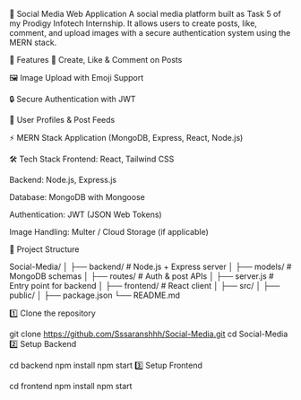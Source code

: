 📱 Social Media Web Application
A social media platform built as Task 5 of my Prodigy Infotech Internship.
It allows users to create posts, like, comment, and upload images with a secure authentication system using the MERN stack.

🚀 Features
📝 Create, Like & Comment on Posts

🖼️ Image Upload with Emoji Support

🔒 Secure Authentication with JWT

👤 User Profiles & Post Feeds

⚡ MERN Stack Application (MongoDB, Express, React, Node.js)

🛠️ Tech Stack
Frontend: React, Tailwind CSS

Backend: Node.js, Express.js

Database: MongoDB with Mongoose

Authentication: JWT (JSON Web Tokens)

Image Handling: Multer / Cloud Storage (if applicable)


📂 Project Structure

Social-Media/
│
├── backend/          # Node.js + Express server
│   ├── models/       # MongoDB schemas
│   ├── routes/       # Auth & post APIs
│   ├── server.js     # Entry point for backend
│
├── frontend/         # React client
│   ├── src/
│   ├── public/
│
├── package.json
└── README.md


1️⃣ Clone the repository

git clone https://github.com/Sssaranshhh/Social-Media.git
cd Social-Media
2️⃣ Setup Backend

cd backend
npm install
npm start
3️⃣ Setup Frontend

cd frontend
npm install
npm start
